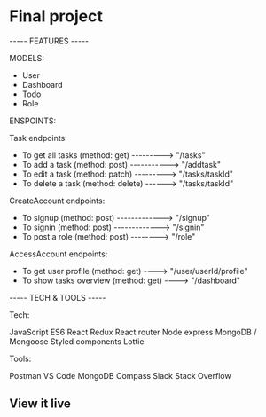 # Final project

----- FEATURES -----

MODELS:

- User
- Dashboard
- Todo
- Role

ENSPOINTS:

Task endpoints:

- To get all tasks (method: get) ---------> "/tasks"
- To add a task (method: post) -----------> "/addtask"
- To edit a task (method: patch) ---------> "/tasks/taskId"
- To delete a task (method: delete) ------> "/tasks/taskId"

CreateAccount endpoints:

- To signup (method: post) -------------> "/signup"
- To signin (method: post) -------------> "/signin"
- To post a role (method: post) --------> "/role"

AccessAccount endpoints:

- To get user profile (method: get) ----> "/user/userId/profile"
- To show tasks overview (method: get) ----> "/dashboard"

----- TECH & TOOLS -----

Tech:

JavaScript ES6
React
Redux
React router
Node express
MongoDB / Mongoose
Styled components
Lottie

Tools:

Postman
VS Code
MongoDB Compass
Slack
Stack Overflow

## View it live
